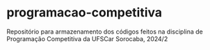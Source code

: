 # programacao-competitiva
Repositório para armazenamento dos códigos feitos na disciplina de Programação Competitiva da UFSCar Sorocaba, 2024/2
